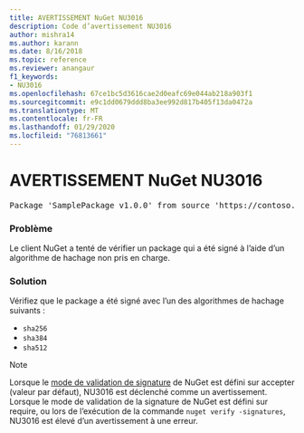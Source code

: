 ```yaml
---
title: AVERTISSEMENT NuGet NU3016
description: Code d’avertissement NU3016
author: mishra14
ms.author: karann
ms.date: 8/16/2018
ms.topic: reference
ms.reviewer: anangaur
f1_keywords:
- NU3016
ms.openlocfilehash: 67ce1bc5d3616cae2d0eafc69e044ab218a903f1
ms.sourcegitcommit: e9c1dd0679ddd8ba3ee992d817b405f13da0472a
ms.translationtype: MT
ms.contentlocale: fr-FR
ms.lasthandoff: 01/29/2020
ms.locfileid: "76813661"
---
```

# <a name="nuget-warning-nu3016"></a>AVERTISSEMENT NuGet NU3016

<pre>Package 'SamplePackage v1.0.0' from source 'https://contoso.com/index.json': The package hash uses an unsupported hash algorithm.</pre>

### <a name="issue"></a>Problème

Le client NuGet a tenté de vérifier un package qui a été signé à l’aide d’un algorithme de hachage non pris en charge.


### <a name="solution"></a>Solution

Vérifiez que le package a été signé avec l’un des algorithmes de hachage suivants : 
* `sha256`
* `sha384`
* `sha512`


> [!Note]
> Lorsque le [mode de validation de signature](../../consume-packages/installing-signed-packages.md#configure-package-signature-requirements) de NuGet est défini sur accepter (valeur par défaut), NU3016 est déclenché comme un avertissement. Lorsque le mode de validation de la signature de NuGet est défini sur require, ou lors de l’exécution de la commande `nuget verify -signatures`, NU3016 est élevé d’un avertissement à une erreur. 
